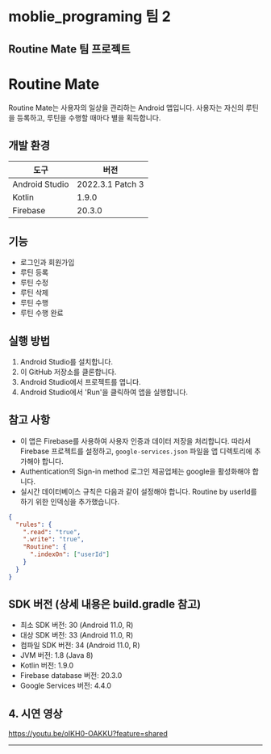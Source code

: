 # moblie_programing 팀 2
## Routine Mate 팀 프로젝트

# Routine Mate

Routine Mate는 사용자의 일상을 관리하는 Android 앱입니다. 사용자는 자신의 루틴을 등록하고, 루틴을 수행할 때마다 별을 획득합니다.

## 개발 환경

| 도구 | 버전 |
|---|---|
| Android Studio | 2022.3.1 Patch 3 |
| Kotlin | 1.9.0 |
| Firebase | 20.3.0 |

## 기능

- 로그인과 회원가입
- 루틴 등록
- 루틴 수정
- 루틴 삭제
- 루틴 수행
- 루틴 수행 완료

## 실행 방법

1. Android Studio를 설치합니다.
2. 이 GitHub 저장소를 클론합니다.
3. Android Studio에서 프로젝트를 엽니다.
4. Android Studio에서 'Run'을 클릭하여 앱을 실행합니다.

## 참고 사항

- 이 앱은 Firebase를 사용하여 사용자 인증과 데이터 저장을 처리합니다. 따라서 Firebase 프로젝트를 설정하고, `google-services.json` 파일을 앱 디렉토리에 추가해야 합니다.
- Authentication의 Sign-in method 로그인 제공업체는 google을 활성화해야 합니다.
- 실시간 데이터베이스 규칙은 다음과 같이 설정해야 합니다. Routine by userId를 하기 위한 인덱싱을 추가했습니다.

```json
{
  "rules": {
    ".read": "true",
    ".write": "true",
    "Routine": { 
      ".indexOn": ["userId"]
    }
  }
}
```


## SDK 버전 (상세 내용은 build.gradle 참고)

- 최소 SDK 버전: 30 (Android 11.0, R)
- 대상 SDK 버전: 33 (Android 11.0, R)
- 컴파일 SDK 버전: 34 (Android 11.0, R)
- JVM 버전: 1.8 (Java 8)
- Kotlin 버전: 1.9.0
- Firebase database 버전: 20.3.0
- Google Services 버전: 4.4.0


## 4. 시연 영상
https://youtu.be/oIKH0-OAKKU?feature=shared

---------
